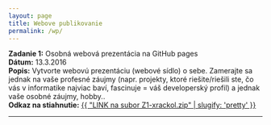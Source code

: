 ```yaml
---
layout: page
title: Webove publikovanie
permalink: /wp/
---
```

<b>Zadanie 1:</b> Osobná webová prezentácia na GitHub pages<br/>
<b>Dátum:</b> 13.3.2016<br/>
<b>Popis:</b> Vytvorte webovú prezentáciu (webové sídlo) o sebe. Zamerajte sa jednak na vaše profesné záujmy (napr. projekty, ktoré riešite/riešili ste, čo vás v informatike najviac baví, fascinuje = váš developerský profil) a jednak vaše osobné záujmy, hobby..<br/>
<b>Odkaz na stiahnutie:</b> <a href="../data/Z1-xrackol.zip" target="_blank">{{ "LINK na subor Z1-xrackol.zip" | slugify: 'pretty' }}</a><br/>       
<hr class="post">
